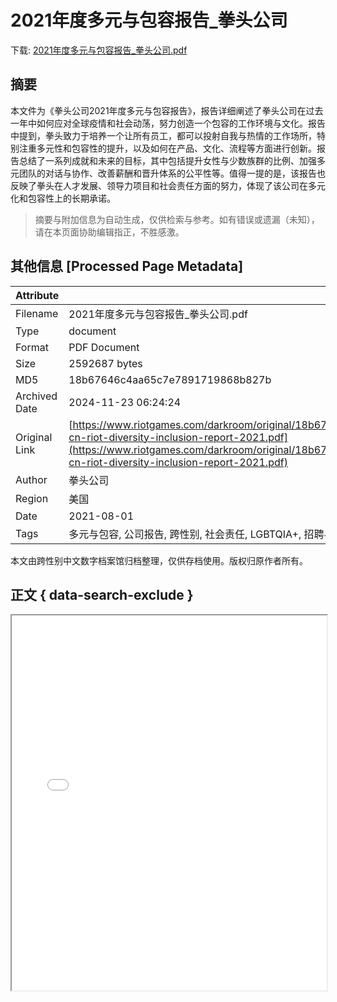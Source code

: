 # 2021年度多元与包容报告_拳头公司

<!-- tcd_download_link -->
下载: <a href="../2021年度多元与包容报告_拳头公司.pdf" download>2021年度多元与包容报告_拳头公司.pdf</a>
<!-- tcd_download_link_end -->

## 摘要

<!-- tcd_abstract -->
本文件为《拳头公司2021年度多元与包容报告》，报告详细阐述了拳头公司在过去一年中如何应对全球疫情和社会动荡，努力创造一个包容的工作环境与文化。报告中提到，拳头致力于培养一个让所有员工，都可以投射自我与热情的工作场所，特别注重多元性和包容性的提升，以及如何在产品、文化、流程等方面进行创新。报告总结了一系列成就和未来的目标，其中包括提升女性与少数族群的比例、加强多元团队的对话与协作、改善薪酬和晋升体系的公平性等。值得一提的是，该报告也反映了拳头在人才发展、领导力项目和社会责任方面的努力，体现了该公司在多元化和包容性上的长期承诺。

<!-- tcd_abstract_end -->

> 摘要与附加信息为自动生成，仅供检索与参考。如有错误或遗漏（未知），请在本页面协助编辑指正，不胜感激。

## 其他信息 [Processed Page Metadata]

| Attribute       | Value                                  |
|-----------------|----------------------------------------|
| Filename        | 2021年度多元与包容报告_拳头公司.pdf                             |
| Type            | document                                 |
| Format          | PDF Document                               |
| Size            | 2592687 bytes                           |
| MD5             | 18b67646c4aa65c7e7891719868b827b                                  |
| Archived Date   | 2024-11-23 06:24:24                             |
| Original Link   | [https://www.riotgames.com/darkroom/original/18b67646c4aa65c7e7891719868b827b:d672b771d5ff9c81f9df3d1274062449/zh-cn-riot-diversity-inclusion-report-2021.pdf](https://www.riotgames.com/darkroom/original/18b67646c4aa65c7e7891719868b827b:d672b771d5ff9c81f9df3d1274062449/zh-cn-riot-diversity-inclusion-report-2021.pdf)                         |
| Author          | 拳头公司                               |
| Region          | 美国                               |
| Date            | 2021-08-01                                 |
| Tags            | 多元与包容, 公司报告, 跨性别, 社会责任,  LGBTQIA+, 招聘与晋升, 文化多样性, 游戏行业, 员工资源小组                                 |

本文由跨性别中文数字档案馆归档整理，仅供存档使用。版权归原作者所有。


## 正文 { data-search-exclude }

<!-- tcd_main_text -->
<iframe src="../2021年度多元与包容报告_拳头公司.pdf" width="100%" height="600px">
    <p>无法显示PDF，请下载查看。</p>
</iframe>
<!-- tcd_main_text_end -->

